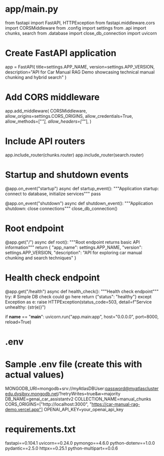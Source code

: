 # app/main.py
from fastapi import FastAPI, HTTPException
from fastapi.middleware.cors import CORSMiddleware
from .config import settings
from .api import chunks, search
from .database import close_db_connection
import uvicorn

# Create FastAPI application
app = FastAPI(
    title=settings.APP_NAME,
    version=settings.APP_VERSION,
    description="API for Car Manual RAG Demo showcasing technical manual chunking and hybrid search"
)

# Add CORS middleware
app.add_middleware(
    CORSMiddleware,
    allow_origins=settings.CORS_ORIGINS,
    allow_credentials=True,
    allow_methods=["*"],
    allow_headers=["*"],
)

# Include API routers
app.include_router(chunks.router)
app.include_router(search.router)

# Startup and shutdown events
@app.on_event("startup")
async def startup_event():
    """Application startup: connect to database, initialize services"""
    pass

@app.on_event("shutdown")
async def shutdown_event():
    """Application shutdown: close connections"""
    close_db_connection()

# Root endpoint
@app.get("/")
async def root():
    """Root endpoint returns basic API information"""
    return {
        "app_name": settings.APP_NAME,
        "version": settings.APP_VERSION,
        "description": "API for exploring car manual chunking and search techniques"
    }

# Health check endpoint
@app.get("/health")
async def health_check():
    """Health check endpoint"""
    try:
        # Simple DB check could go here
        return {"status": "healthy"}
    except Exception as e:
        raise HTTPException(status_code=503, detail=f"Service unhealthy: {str(e)}")

if __name__ == "__main__":
    uvicorn.run("app.main:app", host="0.0.0.0", port=8000, reload=True)


# .env
# Sample .env file (create this with actual values)
MONGODB_URI=mongodb+srv://myAtlasDBUser:password@myatlasclusteredu.dysibxv.mongodb.net/?retryWrites=true&w=majority
DB_NAME=genai_car_assistantv2
COLLECTION_NAME=manual_chunks
CORS_ORIGINS=["http://localhost:3000", "https://car-manual-rag-demo.vercel.app"]
OPENAI_API_KEY=your_openai_api_key


# requirements.txt
fastapi==0.104.1
uvicorn==0.24.0
pymongo==4.6.0
python-dotenv==1.0.0
pydantic==2.5.0
httpx==0.25.1
python-multipart==0.0.6